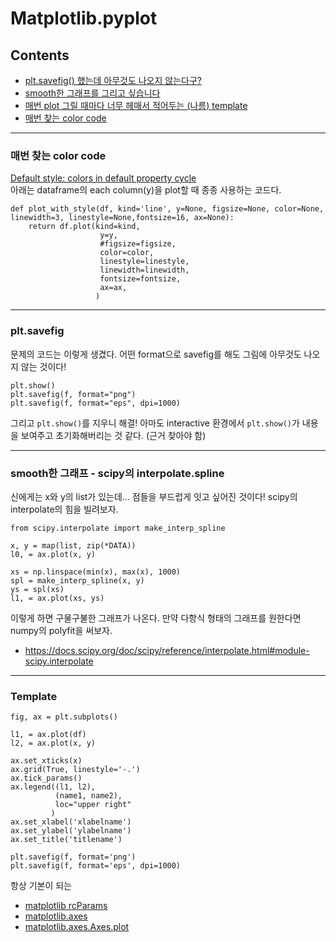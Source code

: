 # Matplotlib.pyplot

## Contents

- [plt.savefig() 했는데 아무것도 나오지 않는다구?](#reset)
- [smooth한 그래프를 그리고 싶습니다](#smooth-interpolate)
- [매번 plot 그릴 때마다 너무 헤매서 적어두는 (나름) template](#template)
- [매번 찾는 color code](#color-code)

* * *
### 매번 찾는 color code <a id="color-code"></a>

[Default style: colors in default property cycle](https://matplotlib.org/3.1.3/users/dflt_style_changes.html#colors-color-cycles-and-color-maps)
<br>
아래는 dataframe의 each column(y)을 plot할 때 종종 사용하는 코드다.
```python3
def plot_with_style(df, kind='line', y=None, figsize=None, color=None, linewidth=3, linestyle=None,fontsize=16, ax=None):
    return df.plot(kind=kind, 
                    y=y,
                    #figsize=figsize,
                    color=color,
                    linestyle=linestyle,
                    linewidth=linewidth,
                    fontsize=fontsize,
                    ax=ax, 
                   )
```

* * *
### plt.savefig <a id="reset"></a>

문제의 코드는 이렇게 생겼다. 어떤 format으로 savefig를 해도 그림에 아무것도 나오지 않는 것이다!
```python3
plt.show()
plt.savefig(f, format="png")
plt.savefig(f, format="eps", dpi=1000)
```
그리고 ```plt.show()```를 지우니 해결! 아마도 interactive 환경에서 ```plt.show()```가 내용을 보여주고 초기화해버리는 것 같다. (근거 찾아야 함)


* * *
### smooth한 그래프 - scipy의 interpolate.spline <a id="smooth-interpolate"></a>

신에게는 x와 y의 list가 있는데... 점들을 부드럽게 잇고 싶어진 것이다! scipy의 interpolate의 힘을 빌려보자.
```python3
from scipy.interpolate import make_interp_spline

x, y = map(list, zip(*DATA))
l0, = ax.plot(x, y)

xs = np.linspace(min(x), max(x), 1000)
spl = make_interp_spline(x, y)
ys = spl(xs)
l1, = ax.plot(xs, ys)
```
이렇게 하면 구물구불한 그래프가 나온다. 만약 다항식 형태의 그래프를 원한다면 numpy의 polyfit을 써보자.
- https://docs.scipy.org/doc/scipy/reference/interpolate.html#module-scipy.interpolate


* * *
### Template
```python3
fig, ax = plt.subplots()

l1, = ax.plot(df)
l2, = ax.plot(x, y)

ax.set_xticks(x)
ax.grid(True, linestyle='-.')
ax.tick_params()
ax.legend((l1, l2),
          (name1, name2),
          loc="upper right"
         )
ax.set_xlabel('xlabelname')
ax.set_ylabel('ylabelname')
ax.set_title('titlename')

plt.savefig(f, format='png')
plt.savefig(f, format='eps', dpi=1000)
```
항상 기본이 되는 
- [matplotlib rcParams](https://matplotlib.org/tutorials/introductory/customizing.html#matplotlib-rcparams)
- [matplotlib.axes](https://matplotlib.org/api/axes_api.html#matplotlib.axes.Axes)
- [matplotlib.axes.Axes.plot](https://matplotlib.org/api/_as_gen/matplotlib.axes.Axes.plot.html#matplotlib-axes-axes-plot)
